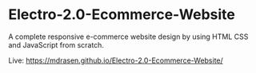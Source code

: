 # Electro-2.0-Ecommerce-Website
A complete responsive e-commerce website design by using HTML CSS and JavaScript from scratch.

Live: https://mdrasen.github.io/Electro-2.0-Ecommerce-Website/

